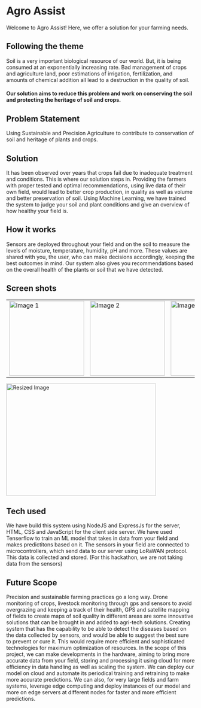 # Agro Assist

Welcome to Agro Assist!
Here, we offer a solution for your farming needs.

## Following the theme

Soil is a very important biological resource of our world. But, it is being consumed at an exponentially increasing rate. Bad management of crops and agriculture land, poor estimations of irrigation, fertilization, and amounts of chemical addition all lead to a destruction in the quality of soil.
#### Our solution aims to reduce this problem and work on conserving the soil and protecting the heritage of soil and crops.

##  Problem Statement

Using Sustainable and Precision Agriculture to contribute to conservation of soil and heritage of plants and crops.

## Solution

It has been observed over years that crops fail due to inadequate treatment and conditions. This is where our solution steps in. Providing the farmers with proper tested and optimal recommendations, using live data of their own field, would lead to better crop production, in quality as well as volume and better preservation of soil. Using Machine Learning, we have trained the system to judge your soil and plant conditions and give an overview of how healthy your field is. 

## How it works

Sensors are deployed throughout your field and on the soil to measure the levels of moisture, temperature, humidity, pH and more. These values are shared with you, the user, who can make decisions accordingly, keeping the best outcomes in mind. Our system also gives you recommendations based on the overall health of the plants or soil that we have detected.

## Screen shots

<table>
  <tr>
    <td><img src="https://github.com/username/repo/blob/main/images/image1.png" alt="Image 1" width="200"></td>
    <td><img src="https://github.com/username/repo/blob/main/images/image2.png" alt="Image 2" width="200"></td>
    <td><img src="https://github.com/username/repo/blob/main/images/image3.png" alt="Image 3" width="200"></td>
  </tr>
</table>


<img src="https://github.com/username/repo/blob/main/images/resized-image.png" alt="Resized Image" width="400" height="300">



## Tech used

We have build this system using NodeJS and ExpressJs for the server, HTML, CSS and JavaScript for the client side server. We have used Tenserflow to train an ML model that takes in data from your field and makes predictitons based on it. 
The sensors in your field are connected to microcontrollers, which send data to our server using LoRaWAN protocol. This data is collected and stored. (For this hackathon, we are not taking data from the sensors)

## Future Scope

Precision and sustainable farming practices go a long way.
Drone monitoring of crops, livestock monitoring through gps and sensors to avoid overgrazing and keeping a track of their health, GPS and satellite mapping of fields to create maps of soil quality in different areas are some innovative solutions that can be brought in and added to agri-tech solutions. Creating system that has the capability to be able to detect the diseases based on the data collected by sensors, and would be able to suggest the best sure to prevent or cure it. This would require more efficient and sophisticated technologies for maximum optimization of resources. 
In the scope of this project, we can make developments in the hardware, aiming to bring more accurate data from your field, storing and processing it using cloud for more efficiency in data handling as well as scaling the system. We can deploy our model on cloud and automate its periodical training and retraining to make more accurate predictions. We can also, for very large fields and farm systems, leverage edge computing and deploy instances of our model and more on edge servers at different nodes for faster and more efficient predictions.
